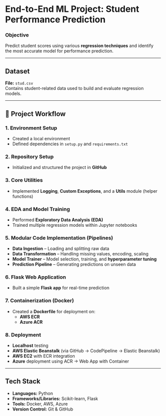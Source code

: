 #  End-to-End ML Project: Student Performance Prediction

###  Objective  
Predict student scores using various **regression techniques** and identify the most accurate model for performance prediction.

---

##  Dataset  
**File:** `stud.csv`  
Contains student-related data used to build and evaluate regression models.

---

## 🧩 Project Workflow  

### **1. Environment Setup**  
- Created a local environment  
- Defined dependencies in `setup.py` and `requirements.txt`  

### **2. Repository Setup**  
- Initialized and structured the project in **GitHub**

### **3. Core Utilities**  
- Implemented **Logging**, **Custom Exceptions**, and a **Utils** module (helper functions)

### **4. EDA and Model Training**  
- Performed **Exploratory Data Analysis (EDA)**  
- Trained multiple regression models within Jupyter notebooks  

### **5. Modular Code Implementation (Pipelines)**  
- **Data Ingestion** – Loading and splitting raw data  
- **Data Transformation** – Handling missing values, encoding, scaling  
- **Model Trainer** – Model selection, training, and **hyperparameter tuning**  
- **Prediction Pipeline** – Generating predictions on unseen data  

### **6. Flask Web Application**  
- Built a simple **Flask app** for real-time prediction

### **7. Containerization (Docker)**  
- Created a **Dockerfile** for deployment on:
  - **AWS ECR**
  - **Azure ACR**

### **8. Deployment**  
- **Localhost** testing  
- **AWS Elastic Beanstalk** (via GitHub → CodePipeline → Elastic Beanstalk)  
- **AWS EC2** with ECR integration  
- **Azure** deployment using ACR → Web App with Container  

---

##  Tech Stack  
- **Languages:** Python  
- **Frameworks/Libraries:** Scikit-learn, Flask  
- **Tools:** Docker, AWS, Azure  
- **Version Control:** Git & GitHub  
